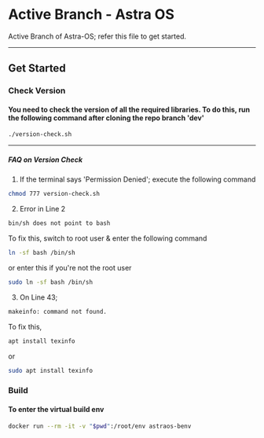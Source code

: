 # Active Branch - Astra OS
Active Branch of Astra-OS; refer this file to get started.


---
##    Get Started
###   Check Version 
####  You need to check the version of all the required libraries. To do this, run the following command after cloning the repo branch 'dev'

```bash 
./version-check.sh
```
---
##### FAQ on Version Check
1. If the terminal says 'Permission Denied';
execute the following command 

```bash
chmod 777 version-check.sh
```
2. Error in Line 2 

```bash 
bin/sh does not point to bash
```
To fix this, switch to root user & enter the following command

```bash 
ln -sf bash /bin/sh
```
or enter this if you're not the root user

```bash 
sudo ln -sf bash /bin/sh
```

3. On Line 43; 

```bash
makeinfo: command not found.
```

To fix this,

```bash
apt install texinfo
```
or 
```bash 
sudo apt install texinfo
``` 


### Build 
#### To enter the virtual build env
```bash 
docker run --rm -it -v "$pwd":/root/env astraos-benv
```

